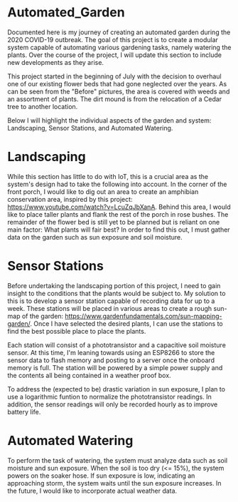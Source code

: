 # Automated_Garden
Documented here is my journey of creating an automated garden during the 2020 COVID-19 outbreak. The goal of this project is to create a modular system capable of automating various gardening tasks, namely watering the plants. Over the course of the project, I will update this section to include new developments as they arise.

This project started in the beginning of July with the decision to overhaul one of our existing flower beds that had gone neglected over the years. As can be seen from the "Before" pictures, the area is covered with weeds and an assortment of plants. The dirt mound is from the relocation of a Cedar tree to another location. 

Below I will highlight the individual aspects of the garden and system: Landscaping, Sensor Stations, and Automated Watering.

# Landscaping
While this section has little to do with IoT, this is a crucial area as the system's design had to take the following into account. In the corner of the front porch, I would like to dig out an area to create an amphibian conservation area, inspired by this project: https://www.youtube.com/watch?v=LcuZqJbXanA. Behind this area, I would like to place taller plants and flank the rest of the porch in rose bushes. The remainder of the flower bed is still yet to be planned but is reliant on one main factor: What plants will fair best? In order to find this out, I must gather data on the garden such as sun exposure and soil moisture.

# Sensor Stations
Before undertaking the landscaping portion of this project, I need to gain insight to the conditions that the plants would be subject to. My solution to this is to develop a sensor station capable of recording data for up to a week. These stations will be placed in various areas to create a rough sun-map of the garden: https://www.gardenfundamentals.com/sun-mapping-garden/. Once I have selected the desired plants, I can use the stations to find the best possible place to place the plants. 

Each station will consist of a phototransistor and a capacitive soil moisture sensor. At this time, I'm leaning towards using an ESP8266 to store the sensor data to flash memory and posting to a server once the onboard memory is full. The station will be powered by a simple power supply and the contents all being contained in a weather proof box. 

To address the (expected to be) drastic variation in sun exposure, I plan to use a logarithmic funtion to normalize the phototransistor readings. In addition, the sensor readings will only be recorded hourly as to improve battery life.

# Automated Watering
To perform the task of watering, the system must analyze data such as soil moisture and sun exposure. When the soil is too dry (<= 15%), the system powers on the soaker hose. If sun exposure is low, indicating an approaching storm, the system waits until the sun exposure increases. In the future, I would like to incorporate actual weather data. 


